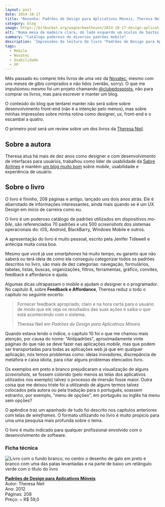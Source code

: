 ```yaml
---
layout: post
date: 2014-10-17
title: "Resenha: Padrões de Design para Aplicativos Móveis, Theresa Neil"
category: blog
image: https://bitbucket.org/wagnerbeethoven/2014-10-17-design-aplicativos-moveis-theresa/raw/c85a0c3596ffb3ef866786ae282e497db312571d/banner-design-aplicativos-moveis-theresa.jpg
alt: "Numa mesa de madeira clara, do lado esquerdo um óculos de hastes abertas e de cabeça para baixo com a armação preta está.  Ao  centro, o livro resenhado neste texto e ao lado direito um vazo com plantas de tamanho pequeno."
summary: "Catálogo poderoso de diversos padrões mobile"
description: 'Impressões da leitura do livro "Padrões de Design para Aplicativos Móveis" da Theresa Neil'
tags:
  - Mobile
  - Novatec
  - Usabilidade
  - UX
---
```


Mês passado eu comprei três livros de uma vez da [Novatec](http://www.novatec.com.br), mesmo com uns meses de gibis comprados e não lidos (verdão, sorry). O que me impulsionou mesmo foi um projeto chamando [@clubedosposts](ttps://twitter.com/ClubeDosPosts), não para comprar os livros, mas para escrever e manter um blog.

O conteúdo do blog que tentarei manter não será sobre sobre desenvolvimento front-end (não é a intenção pelo menos), mas sobre minhas impressões sobre minha rotina como designer, ux, front-end e o escambal a quatro.

O primeiro post será um review sobre um dos livros da [Theresa Neil](https://twitter.com/theresaneil).

## Sobre a autora

Theresa atua há mais de dez anos como designer e com desenvolvimento de interfaces para usuários, trabalhou como líder de usabilidade da <a href="https://www.sabre.com/insights/categories/airlines/" title="Sabre Airlines [o link irá abrir uma nova aba]">Sabre Airlines</a> e mantém <a href="http://theresaneil.wordpress.com/" title="blog da Theresa Neil [o link irá abrir uma nova aba]">um blog muito bom</a> sobre <em lang="en">mobile</em>, usabilidade e experiência de usuário.

## Sobre o livro

O livro é fininho, 208 páginas e antigo, lançado uns dois anos atrás. Ele é abarrotado de informações interessantes, ainda mais quando se é um UX Design em início de carreira como eu.

O livro é um poderoso catálogo de padrões utilizados em dispositivos <em lang="en">mobile</em>, são referenciados 70 padrões e uns 500 <em lang="en">screenshots</em> dos sistemas operacionais do: iOS, Android, BlackBarry, Windows Mobile e outros.

A apresentação do livro é muito pessoal, escrito pela Jenifer Tidewell e antecipa muita coisa boa.

Mesmo que você já use <em lang="en">smartphones</em> há muito tempo, eu garanto que não saberá ou terá ideia de como ela conseguiu categorizar todos os padrões descritos no livro, são mais de dez categorias: navegação, formulários, tabelas, listas, buscas, organizações, filtros, ferramentas, gráfico, convites, feedback e affordance e ajuda.

Algumas dicas ultrapassam o <em lang="en">mobile</em> e ajudam o designer e o programador. No capítulo 8, sobre <strong>Feedback e Affordance</strong>, Theresa reduz o todo o capitulo no seguinte excerto:

<blockquote>
    <p>Fornecer feedback apropriado, claro e na hora certa para o usuário de modo que ele veja os resultados das suas ações e saiba o que está acontecendo com o sistema.</p>
    <footer>Theresa Neil em <cite title="Título da fonte">Padrões de Design para Aplicativos Móveis</cite></footer>
</blockquote>

Quando estava lendo o índice, o capítulo 10 foi o que me chamou mais atenção, por causa do nome: &quot;Antipadrões&quot;, aproximadamente vinte páginas do que não se deve fazer nas aplicações <em lang="en">mobile</em>, mas que podem ser transportadas para todas as aplicações web já que em qualquer aplicação, nós temos problemas como: ideias inovadores, discrepância de metáfora e caixa idiota, para citar alguns problemas elencados livro.

Os exemplos em preto e branco prejudicaram a visualização de alguns <em lang="en">screenshots</em>, se fossem colorido (pelo menos as telas dos aplicativos utilizados nos exemplo) talvez o processo de imersão fosse maior. Outra coisa que me deixou triste foi a utilizando de alguns termos talvez colocados pela autora ou pela tradução para o português, soassem estranho, por exemplo, &quot;menu de opções&quot;, em português ou inglês há menu sem opções?

O apêndice traz um apanhado de tudo foi descrito nos capítulos anteriores com telas de <em lang="en">wireframes</em>. O formato utilizando no livro é muito propício para uma uma pesquisa mais profunda sobre o tema.

O livro é muito indicado para qualquer profissional envolvido com o desenvolvimento de software.

### Ficha técnica

![Livro com o fundo branco, no centro o desenho de galo em preto e branco com uma das patas levantadas e na parte de baixo um retângulo verde com o título do livro](https://bitbucket.org/wagnerbeethoven/2014-10-17-design-aplicativos-moveis-theresa/raw/0c708e65752adf4c0f61c13a96e2d7c88f32e2a7/capa-livro-design-aplicativos-moveis-theresa.jpg "Capa do Livro Padrões de Design para Aplicativos Móveis")

**[Padrões de Design para Aplicativos Móveis](https://novatec.com.br/livros/padroes-de-design-para-aplicativos-moveis/)**  
Autor: Theresa Neil  
Ano: 2012  
Páginas: 208  
Preço: ~ R$ 59,0
